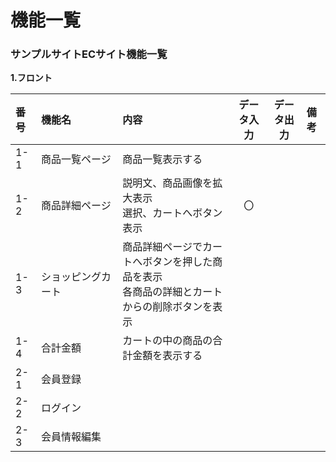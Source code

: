 # 機能一覧
### サンプルサイトECサイト機能一覧
**1.フロント**

|番号|機能名|内容|データ入力|データ出力|備考|
|:---|:---|:---|:---:|:---:|:---|
|1-1|商品一覧ページ|商品一覧表示する||||
|1-2|商品詳細ページ　　|説明文、商品画像を拡大表示<br>選択、カートへボタン表示|〇|||
|1-3|ショッピングカート|商品詳細ページでカートへボタンを押した商品を表示<br>各商品の詳細とカートからの削除ボタンを表示||||
|1-4|合計金額　　　　　 |カートの中の商品の合計金額を表示する||||
|2-1|会員登録|||||
|2-2|ログイン|||||
|2-3|会員情報編集|||||
